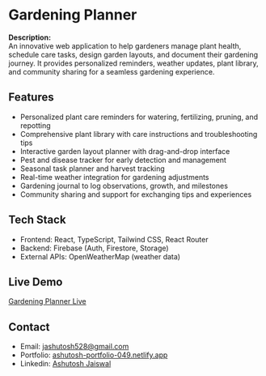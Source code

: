 # Gardening Planner

**Description:**  
An innovative web application to help gardeners manage plant health, schedule care tasks, design garden layouts, and document their gardening journey. It provides personalized reminders, weather updates, plant library, and community sharing for a seamless gardening experience.

## Features
- Personalized plant care reminders for watering, fertilizing, pruning, and repotting
- Comprehensive plant library with care instructions and troubleshooting tips
- Interactive garden layout planner with drag-and-drop interface
- Pest and disease tracker for early detection and management
- Seasonal task planner and harvest tracking
- Real-time weather integration for gardening adjustments
- Gardening journal to log observations, growth, and milestones
- Community sharing and support for exchanging tips and experiences

## Tech Stack
- Frontend: React, TypeScript, Tailwind CSS, React Router
- Backend: Firebase (Auth, Firestore, Storage)
- External APIs: OpenWeatherMap (weather data)

## Live Demo
[Gardening Planner Live](https://resilient-crumble-346567.netlify.app/)

## Contact
- Email: jashutosh528@gmail.com
- Portfolio: [ashutosh-portfolio-049.netlify.app](https://ashutosh-portfolio-049.netlify.app/)
- Linkedin:  [Ashutosh Jaiswal](https://www.linkedin.com/in/ashutosh-kumar-jaiswal-128054256/)










